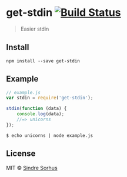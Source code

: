 # get-stdin [![Build Status](https://travis-ci.org/sindresorhus/get-stdin.png?branch=master)](https://travis-ci.org/sindresorhus/get-stdin)

> Easier stdin


## Install

```
npm install --save get-stdin
```


## Example

```js
// example.js
var stdin = require('get-stdin');

stdin(function (data) {
	console.log(data);
	//=> unicorns
});
```

```
$ echo unicorns | node example.js
```


## License

MIT © [Sindre Sorhus](http://sindresorhus.com)
